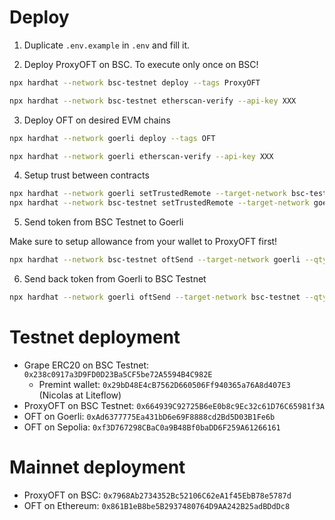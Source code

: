 # Deploy

1. Duplicate `.env.example` in `.env` and fill it.

2. Deploy ProxyOFT on BSC. To execute only once on BSC!

```bash
npx hardhat --network bsc-testnet deploy --tags ProxyOFT

npx hardhat --network bsc-testnet etherscan-verify --api-key XXX
```

3. Deploy OFT on desired EVM chains

```bash
npx hardhat --network goerli deploy --tags OFT

npx hardhat --network goerli etherscan-verify --api-key XXX
```

4. Setup trust between contracts

```bash
npx hardhat --network goerli setTrustedRemote --target-network bsc-testnet --local-contract OFT --remote-contract ProxyOFT
npx hardhat --network bsc-testnet setTrustedRemote --target-network goerli --local-contract ProxyOFT --remote-contract OFT
```

5. Send token from BSC Testnet to Goerli

Make sure to setup allowance from your wallet to ProxyOFT first!

```bash
npx hardhat --network bsc-testnet oftSend --target-network goerli --qty 42 --local-contract ProxyOFT --remote-contract OFT
```

6. Send back token from Goerli to BSC Testnet

```bash
npx hardhat --network goerli oftSend --target-network bsc-testnet --qty 4 --local-contract OFT --remote-contract ProxyOFT
```

# Testnet deployment

- Grape ERC20 on BSC Testnet: `0x238c0917a3D9FD0D23Ba5CF5be72A5594B4C982E`
  - Premint wallet: `0x29bD48E4cB7562D660506Ff940365a76A8d407E3` (Nicolas at Liteflow)
- ProxyOFT on BSC Testnet: `0x664939C92725B6eE0b8c9Ec32c61D76C65981f3A`
- OFT on Goerli: `0xAd6377775Ea431bD6e69F8888cd2Bd5D03B1Fe6b`
- OFT on Sepolia: `0xf3D767298CBaC0a9B48Bf0baDD6F259A61266161`

# Mainnet deployment

- ProxyOFT on BSC: `0x7968Ab2734352Bc52106C62eA1f45EbB78e5787d`
- OFT on Ethereum: `0x861B1eB8be5B2937480764D9AA242B25adBDdDc8`
